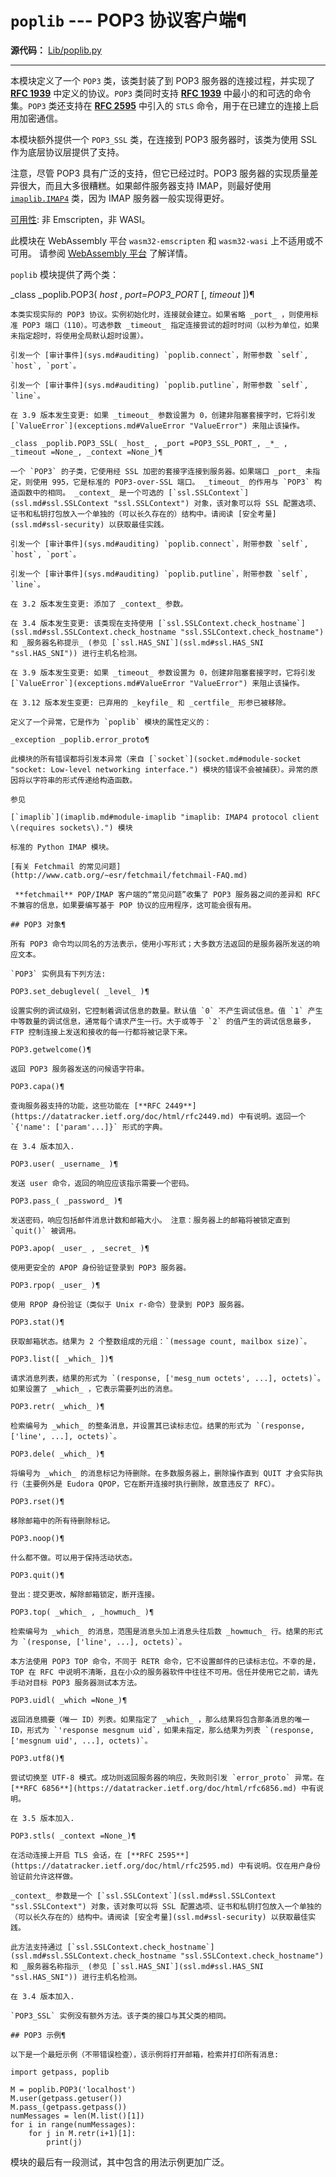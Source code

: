 # `poplib` \--- POP3 协议客户端¶

**源代码：** [Lib/poplib.py](https://github.com/python/cpython/tree/3.12/Lib/poplib.py)

* * *

本模块定义了一个 `POP3` 类，该类封装了到 POP3 服务器的连接过程，并实现了 [**RFC 1939**](https://datatracker.ietf.org/doc/html/rfc1939.md) 中定义的协议。`POP3` 类同时支持 [**RFC 1939**](https://datatracker.ietf.org/doc/html/rfc1939.md) 中最小的和可选的命令集。`POP3` 类还支持在 [**RFC 2595**](https://datatracker.ietf.org/doc/html/rfc2595.md) 中引入的 `STLS` 命令，用于在已建立的连接上启用加密通信。

本模块额外提供一个 `POP3_SSL` 类，在连接到 POP3 服务器时，该类为使用 SSL 作为底层协议层提供了支持。

注意，尽管 POP3 具有广泛的支持，但它已经过时。POP3 服务器的实现质量差异很大，而且大多很糟糕。如果邮件服务器支持 IMAP，则最好使用 [`imaplib.IMAP4`](imaplib.md#imaplib.IMAP4 "imaplib.IMAP4") 类，因为 IMAP 服务器一般实现得更好。

[可用性](3.标准库/intro.md#availability): 非 Emscripten，非 WASI。

此模块在 WebAssembly 平台 `wasm32-emscripten` 和 `wasm32-wasi` 上不适用或不可用。 请参阅 [WebAssembly 平台](3.标准库/intro.md#wasm-availability) 了解详情。

`poplib` 模块提供了两个类：

_class _poplib.POP3( _host_ , _port=POP3_PORT_ [, _timeout_ ])¶

    

~~~
本类实现实际的 POP3 协议。实例初始化时，连接就会建立。如果省略 _port_ ，则使用标准 POP3 端口（110）。可选参数 _timeout_ 指定连接尝试的超时时间（以秒为单位，如果未指定超时，将使用全局默认超时设置）。

引发一个 [审计事件](sys.md#auditing) `poplib.connect`，附带参数 `self`, `host`, `port`。

引发一个 [审计事件](sys.md#auditing) `poplib.putline`，附带参数 `self`, `line`。

在 3.9 版本发生变更: 如果 _timeout_ 参数设置为 0，创建非阻塞套接字时，它将引发 [`ValueError`](exceptions.md#ValueError "ValueError") 来阻止该操作。

_class _poplib.POP3_SSL( _host_ , _port =POP3_SSL_PORT_, _*_ , _timeout =None_, _context =None_)¶
~~~
    

~~~
一个 `POP3` 的子类，它使用经 SSL 加密的套接字连接到服务器。如果端口 _port_ 未指定，则使用 995，它是标准的 POP3-over-SSL 端口。 _timeout_ 的作用与 `POP3` 构造函数中的相同。 _context_ 是一个可选的 [`ssl.SSLContext`](ssl.md#ssl.SSLContext "ssl.SSLContext") 对象，该对象可以将 SSL 配置选项、证书和私钥打包放入一个单独的（可以长久存在的）结构中。请阅读 [安全考量](ssl.md#ssl-security) 以获取最佳实践。

引发一个 [审计事件](sys.md#auditing) `poplib.connect`，附带参数 `self`, `host`, `port`。

引发一个 [审计事件](sys.md#auditing) `poplib.putline`，附带参数 `self`, `line`。

在 3.2 版本发生变更: 添加了 _context_ 参数。

在 3.4 版本发生变更: 该类现在支持使用 [`ssl.SSLContext.check_hostname`](ssl.md#ssl.SSLContext.check_hostname "ssl.SSLContext.check_hostname") 和 _服务器名称提示_ (参见 [`ssl.HAS_SNI`](ssl.md#ssl.HAS_SNI "ssl.HAS_SNI")) 进行主机名检测。

在 3.9 版本发生变更: 如果 _timeout_ 参数设置为 0，创建非阻塞套接字时，它将引发 [`ValueError`](exceptions.md#ValueError "ValueError") 来阻止该操作。

在 3.12 版本发生变更: 已弃用的 _keyfile_ 和 _certfile_ 形参已被移除。

定义了一个异常，它是作为 `poplib` 模块的属性定义的：

_exception _poplib.error_proto¶
~~~
    

~~~
此模块的所有错误都将引发本异常（来自 [`socket`](socket.md#module-socket "socket: Low-level networking interface.") 模块的错误不会被捕获）。异常的原因将以字符串的形式传递给构造函数。

参见

[`imaplib`](imaplib.md#module-imaplib "imaplib: IMAP4 protocol client \(requires sockets\).") 模块
~~~
    

~~~
标准的 Python IMAP 模块。

[有关 Fetchmail 的常见问题](http://www.catb.org/~esr/fetchmail/fetchmail-FAQ.md)
~~~
    

~~~
 **fetchmail** POP/IMAP 客户端的“常见问题”收集了 POP3 服务器之间的差异和 RFC 不兼容的信息，如果要编写基于 POP 协议的应用程序，这可能会很有用。

## POP3 对象¶

所有 POP3 命令均以同名的方法表示，使用小写形式；大多数方法返回的是服务器所发送的响应文本。

`POP3` 实例具有下列方法:

POP3.set_debuglevel( _level_ )¶
~~~
    

~~~
设置实例的调试级别，它控制着调试信息的数量。默认值 `0` 不产生调试信息。值 `1` 产生中等数量的调试信息，通常每个请求产生一行。大于或等于 `2` 的值产生的调试信息最多，FTP 控制连接上发送和接收的每一行都将被记录下来。

POP3.getwelcome()¶
~~~
    

~~~
返回 POP3 服务器发送的问候语字符串。

POP3.capa()¶
~~~
    

~~~
查询服务器支持的功能，这些功能在 [**RFC 2449**](https://datatracker.ietf.org/doc/html/rfc2449.md) 中有说明。返回一个 `{'name': ['param'...]}` 形式的字典。

在 3.4 版本加入.

POP3.user( _username_ )¶
~~~
    

~~~
发送 user 命令，返回的响应应该指示需要一个密码。

POP3.pass_( _password_ )¶
~~~
    

~~~
发送密码，响应包括邮件消息计数和邮箱大小。 注意：服务器上的邮箱将被锁定直到 `quit()` 被调用。

POP3.apop( _user_ , _secret_ )¶
~~~
    

~~~
使用更安全的 APOP 身份验证登录到 POP3 服务器。

POP3.rpop( _user_ )¶
~~~
    

~~~
使用 RPOP 身份验证（类似于 Unix r-命令）登录到 POP3 服务器。

POP3.stat()¶
~~~
    

~~~
获取邮箱状态。结果为 2 个整数组成的元组：`(message count, mailbox size)`。

POP3.list([ _which_ ])¶
~~~
    

~~~
请求消息列表，结果的形式为 `(response, ['mesg_num octets', ...], octets)`。如果设置了 _which_ ，它表示需要列出的消息。

POP3.retr( _which_ )¶
~~~
    

~~~
检索编号为 _which_ 的整条消息，并设置其已读标志位。结果的形式为 `(response, ['line', ...], octets)`。

POP3.dele( _which_ )¶
~~~
    

~~~
将编号为 _which_ 的消息标记为待删除。在多数服务器上，删除操作直到 QUIT 才会实际执行（主要例外是 Eudora QPOP，它在断开连接时执行删除，故意违反了 RFC）。

POP3.rset()¶
~~~
    

~~~
移除邮箱中的所有待删除标记。

POP3.noop()¶
~~~
    

~~~
什么都不做。可以用于保持活动状态。

POP3.quit()¶
~~~
    

~~~
登出：提交更改，解除邮箱锁定，断开连接。

POP3.top( _which_ , _howmuch_ )¶
~~~
    

~~~
检索编号为 _which_ 的消息，范围是消息头加上消息头往后数 _howmuch_ 行。结果的形式为 `(response, ['line', ...], octets)`。

本方法使用 POP3 TOP 命令，不同于 RETR 命令，它不设置邮件的已读标志位。不幸的是，TOP 在 RFC 中说明不清晰，且在小众的服务器软件中往往不可用。信任并使用它之前，请先手动对目标 POP3 服务器测试本方法。

POP3.uidl( _which =None_)¶
~~~
    

~~~
返回消息摘要（唯一 ID）列表。如果指定了 _which_ ，那么结果将包含那条消息的唯一 ID，形式为 `'response mesgnum uid`，如果未指定，那么结果为列表 `(response, ['mesgnum uid', ...], octets)`。

POP3.utf8()¶
~~~
    

~~~
尝试切换至 UTF-8 模式。成功则返回服务器的响应，失败则引发 `error_proto` 异常。在 [**RFC 6856**](https://datatracker.ietf.org/doc/html/rfc6856.md) 中有说明。

在 3.5 版本加入.

POP3.stls( _context =None_)¶
~~~
    

~~~
在活动连接上开启 TLS 会话，在 [**RFC 2595**](https://datatracker.ietf.org/doc/html/rfc2595.md) 中有说明。仅在用户身份验证前允许这样做。

_context_ 参数是一个 [`ssl.SSLContext`](ssl.md#ssl.SSLContext "ssl.SSLContext") 对象，该对象可以将 SSL 配置选项、证书和私钥打包放入一个单独的（可以长久存在的）结构中。请阅读 [安全考量](ssl.md#ssl-security) 以获取最佳实践。

此方法支持通过 [`ssl.SSLContext.check_hostname`](ssl.md#ssl.SSLContext.check_hostname "ssl.SSLContext.check_hostname") 和 _服务器名称指示_ (参见 [`ssl.HAS_SNI`](ssl.md#ssl.HAS_SNI "ssl.HAS_SNI")) 进行主机名检测。

在 3.4 版本加入.

`POP3_SSL` 实例没有额外方法。该子类的接口与其父类的相同。

## POP3 示例¶

以下是一个最短示例（不带错误检查），该示例将打开邮箱，检索并打印所有消息:
~~~
    
    
~~~
import getpass, poplib

M = poplib.POP3('localhost')
M.user(getpass.getuser())
M.pass_(getpass.getpass())
numMessages = len(M.list()[1])
for i in range(numMessages):
    for j in M.retr(i+1)[1]:
        print(j)
~~~

模块的最后有一段测试，其中包含的用法示例更加广泛。

